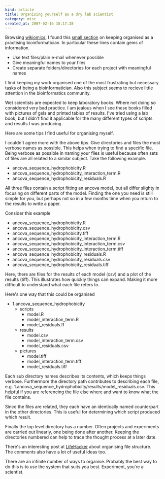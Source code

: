 ```yaml
--- 
kind: article
title: Organising yourself as a dry lab scientist
category: misc
created_at: 2007-02-16 18:17:38
---
```

Browsing <a href="http://wikiomics.org/">wikiomics</a>, I found this <a href="http://wikiomics.org/wiki/Bioinfo_tutorial#Before_you_start">small section</a> on keeping organised as a practising bioinformatician. In particular these lines contain gems of information.
<ul>
	<li> Use text files/plain e-mail whenever possible</li>
	<li> Give meaningful names to your files</li>
	<li> Create separate folders/directories for each project with meaningful names</li>
</ul>
I find keeping my work organised one of the most frustrating but necessary tasks of being a bioinformatician. Also this subject seems to recieve little attention in the bioinformatics community.

Wet scientists are expected to keep laboratory books. Where not doing so considered very bad practice. I am jealous when I see these books filled with pictures of gels and printed tables of results. I've tried using a lab book, but I didn't find it applicable for the many different types of scripts and results I was producing.

Here are some tips I find useful for organising myself.

<!--more-->

I couldn't agree more with the above tips. Give directories and files the most verbose names as possible. This helps when trying to find a specific file. Being verbose as possible in naming your files is useful because often sets of files are all related to a similar subject. Take the following example.
<ul>
	<li>ancova_sequence_hydrophobicity.R</li>
	<li>ancova_sequence_hydrophobicity_interaction_term.R</li>
	<li>ancova_sequence_hydrophobicity_residuals.R</li>
</ul>
All three files contain a script fitting an ancova model, but all differ slighty in focusing on different parts of the model. Finding the one you need is still simple for you, but perhaps not so in a few months time when you return to the results to write a paper.

Consider this example
<ul>
	<li>ancova_sequence_hydrophobicity.R</li>
	<li>ancova_sequence_hydrophobicity.csv</li>
	<li>ancova_sequence_hydrophobicity.tiff</li>
	<li>ancova_sequence_hydrophobicity_interaction_term.R</li>
	<li>ancova_sequence_hydrophobicity_interaction_term.csv</li>
	<li>ancova_sequence_hydrophobicity_interaction_term.tiff</li>
	<li>ancova_sequence_hydrophobicity_residuals.R</li>
	<li>ancova_sequence_hydrophobicity_residuals.csv</li>
	<li>ancova_sequence_hydrophobicity_residuals.tiff</li>
</ul>
Here, there are files for the results of each model (csv) and a plot of the results (tiff). This illustrates how quickly things can expand. Making it more difficult to understand what each file refers to.

Here's one way that this could be organised
<ul>
	<li>1.ancova_sequence_hydrophobicity
<ul>
	<li>scripts
<ul>
	<li>model.R</li>
	<li>model_interaction_term.R</li>
	<li>model_residuals.R</li>
</ul>
</li>
	<li>results
<ul>
	<li>model.csv</li>
	<li>model_interaction_term.csv</li>
	<li>model_residuals.csv</li>
</ul>
</li>
	<li>pictures
<ul>
	<li>model.tiff</li>
	<li>model_interaction_term.tiff</li>
	<li>model_residuals.tiff</li>
</ul>
</li>
</ul>
</li>
</ul>
Each sub directory names describes its contents, which keeps things verbose. Furthermore the directory path contributes to describing each file, e.g. 1.ancova_sequence_hydrophobicity/results/model_residuals.csv. This helpful if you are referencing the file else where and want to know what the file contains.

Since the files are related, they each have an identically named counterpart in the other directories. This is useful for determining which script produced which result.

Finally the top level directory has a number. Often projects and experiments are carried out linearly, one being done after another. Keeping the directories numbered can help to trace the thought process at a later date.

There's an interesting post at <a href="http://lifehacker.com/software/file-storage/geek-to-live-organizing-my-documents-156196.php">LifeHacker</a> about organising file structure. The comments also have a lot of useful ideas too.

There are an infinite number of ways to organise. Probably the best way to do this is to use the system that suits you best. Experiment, you're a scientist.
